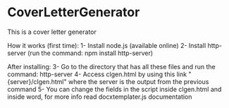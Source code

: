 # CoverLetterGenerator

This is a cover letter generator

How it works (first time):
1- Install node.js (available online)
2- Install http-server (run the command: npm install http-server)

After installing:
3- Go to the directory that has all these files and run the command: http-server
4- Access clgen.html by using this link "{server}/clgen.html" where the server is the output from the previous command
5- You can change the fields in the script inside clgen.html and inside word, for more info read docxtemplater.js documentation
